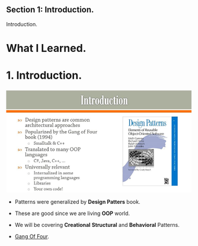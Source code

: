 ## Section 1: Introduction.

Introduction.

# What I Learned.

# 1. Introduction.

<img src="introduction.JPG" alt="alt text" width="500"/>

- Patterns were generalized by **Design Patters** book.

- These are good since we are living **OOP** world.

- We will be covering **Creational** **Structural** and **Behavioral** Patterns.

- [Gang Of Four](https://en.wikipedia.org/wiki/Design_Patterns).